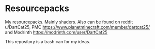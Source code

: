 # Resourcepacks
My resourcepacks. Mainly shaders.
Also can be found on reddit u/DartCat25,
PMC https://www.planetminecraft.com/member/dartcat25/
and Modrinth https://modrinth.com/user/DartCat25

This repository is a trash can for my ideas.

